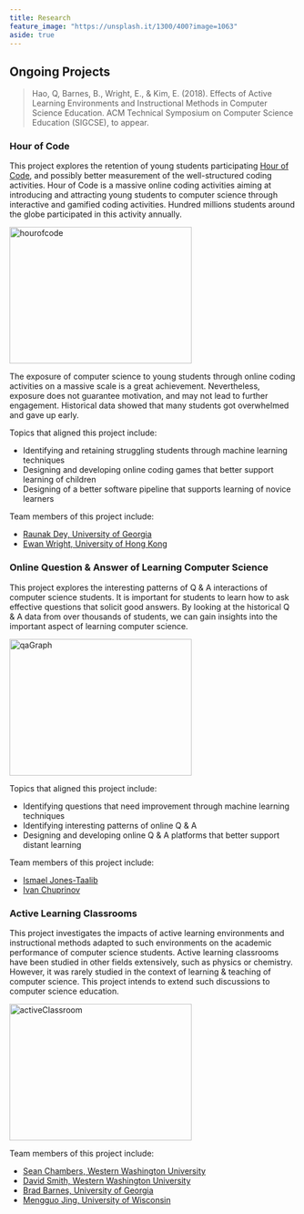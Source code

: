 ```yaml
---
title: Research
feature_image: "https://unsplash.it/1300/400?image=1063"
aside: true
---
```


## Ongoing Projects

> Hao, Q, Barnes, B., Wright, E., & Kim, E. (2018). 
> Effects of Active Learning Environments and Instructional Methods in Computer Science Education. 
> ACM Technical Symposium on Computer Science Education (SIGCSE), to appear.

### Hour of Code

This project explores the retention of young students participating <a href="https://hourofcode.com/us" target="_blank">Hour of Code</a>, and possibly better measurement of the well-structured coding activities. Hour of Code is a massive online coding activities aiming at introducing and attracting young students to computer science through interactive and gamified coding activities. Hundred millions students around the globe participated in this activity annually. 

<img src="https://farm5.staticflickr.com/4331/37230163801_7004639bf1.jpg" width="320" height="240" alt="hourofcode">
	
The exposure of computer science to young students through online coding activities on a massive scale is a great achievement. Nevertheless, exposure does not guarantee motivation, and may not lead to further engagement. Historical data showed that many students got overwhelmed and gave up early.

Topics that aligned this project include:

* Identifying and retaining struggling students through machine learning techniques
* Designing and developing online coding games that better support learning of children
* Designing of a better software pipeline that supports learning of novice learners

Team members of this project include:

* <a href="https://www.linkedin.com/in/raunak-dey-a85390114/" target="_blank">Raunak Dey, University of Georgia</a>
* <a href="http://spsweb.edu.hku.hk/profile.php?sid=100746" target="_blank">Ewan Wright, University of Hong Kong</a>

### Online Question & Answer of Learning Computer Science

This project explores the interesting patterns of Q & A interactions of computer science students. It is important for students to learn how to ask effective questions that solicit good answers. By looking at the historical Q & A data from over thousands of students, we can gain insights into the important aspect of learning computer science.

<img src="https://farm5.staticflickr.com/4454/37782035171_774850ea7c_b.jpg" width="320" height="240" alt="qaGraph">

Topics that aligned this project include:

* Identifying questions that need improvement through machine learning techniques
* Identifying interesting patterns of online Q & A
* Designing and developing online Q & A platforms that better support distant learning

Team members of this project include:

* <a href="#">Ismael Jones-Taalib</a>
* <a href="#">Ivan Chuprinov</a>

### Active Learning Classrooms

This project investigates the impacts of active learning environments and instructional methods adapted to such environments on the academic performance of computer science students. Active learning classrooms have been studied in other fields extensively, such as physics or chemistry. However, it was rarely studied in the context of learning & teaching of computer science. This project intends to extend such discussions to computer science education.

<img src="https://farm5.staticflickr.com/4404/36975322400_e898114369_n.jpg" width="320" height="240" alt="activeClassroom">

Team members of this project include:

* <a href="https://www.linkedin.com/in/seanachambers/" target="_blank">Sean Chambers, Western Washington University</a>
* <a href="#">David Smith, Western Washington University</a>
* <a href="http://www.cs.uga.edu/directory/brad-barnes" target="_blank">Brad Barnes, University of Georgia</a>
* <a href="https://sohe.wisc.edu/graduate-students/meet-our-graduate-students/human-development-and-family-studies-graduate-students/mengguo-jing/" target="_blank">Mengguo Jing, University of Wisconsin</a>